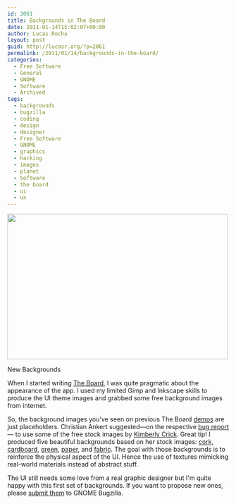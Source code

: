```yaml
---
id: 2061
title: Backgrounds in The Board
date: 2011-01-14T15:02:07+00:00
author: Lucas Rocha
layout: post
guid: http://lucasr.org/?p=2061
permalink: /2011/01/14/backgrounds-in-the-board/
categories:
  - Free Software
  - General
  - GNOME
  - Software
  - Archived
tags:
  - backgrounds
  - bugzilla
  - coding
  - design
  - designer
  - Free Software
  - GNOME
  - graphics
  - hacking
  - images
  - planet
  - Software
  - the board
  - ui
  - ux
---
```

<div id="attachment_2062" style="width: 510px" class="wp-caption alignnone">
  <a href="http://live.gnome.org/TheBoardProject"><img class="size-full wp-image-2062  " src="http://lucasr.org/wp-content/uploads/2011/01/the-board-backgrounds.jpg" width="500" height="330" srcset="http://lucasr.org/wp-content/uploads/2011/01/the-board-backgrounds-300x198.jpg 300w, http://lucasr.org/wp-content/uploads/2011/01/the-board-backgrounds.jpg 500w" sizes="(max-width: 500px) 100vw, 500px" /></a>
  <p class="wp-caption-text">
    New Backgrounds
  </p>
</div>

When I started writing [The Board](http://live.gnome.org/TheBoardProject), I
was quite pragmatic about the appearance of the app. I used my limited Gimp and
Inkscape skills to produce the UI theme images and grabbed some free background
images from internet.

So, the background images you've seen on previous The Board
[demos](http://vimeo.com/album/261244) are just placeholders. Christian Ankert
suggested—on the respective [bug
report](https://bugzilla.gnome.org/show_bug.cgi?id=637705)— to use some of the
free stock images by [Kimberly
Crick](http://enchantedgal-stock.deviantart.com/). Great tip! I produced five
beautiful backgrounds based on her stock images:
[cork](http://www.flickr.com/photos/lucasrocha/5353802275/),
[cardboard](http://www.flickr.com/photos/lucasrocha/5354417080/),
[green](http://www.flickr.com/photos/lucasrocha/5354416980/),
[paper](http://www.flickr.com/photos/lucasrocha/5353802425/), and
[fabric](http://www.flickr.com/photos/lucasrocha/5353802329/). The goal with
those backgrounds is to reinforce the physical aspect of the UI. Hence the use
of textures mimicking real-world materials instead of abstract stuff.

The UI still needs some love from a real graphic designer but I'm quite happy
with this first set of backgrounds. If you want to propose new ones, please
[submit them](https://bugzilla.gnome.org/enter_bug.cgi?product=the-board) to
GNOME Bugzilla.
